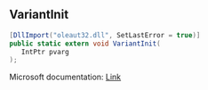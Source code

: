 ## VariantInit

```csharp
[DllImport("oleaut32.dll", SetLastError = true)]
public static extern void VariantInit(
   IntPtr pvarg
);
```

Microsoft documentation: [Link](https://docs.microsoft.com/en-us/windows/win32/api/oleauto/nf-oleauto-variantinit)
